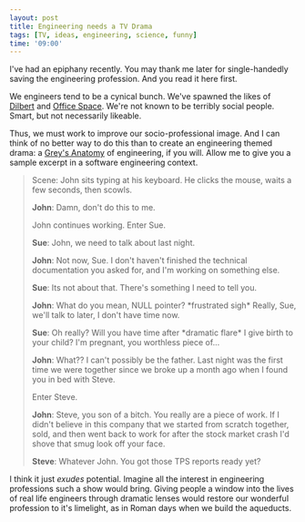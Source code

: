 ```yaml
---
layout: post
title: Engineering needs a TV Drama
tags: [TV, ideas, engineering, science, funny]
time: '09:00'
---
```


I've had an epiphany recently.  You may thank me later for single-handedly saving the engineering profession.  And you read it here first.

We engineers tend to be a cynical bunch.  We've spawned the likes of [Dilbert] and [Office Space].  We're not known to be terribly social people.  Smart, but not necessarily likeable.

[Dilbert]:http://www.dilbert.com/
[Office Space]:http://www.imdb.com/title/tt0151804/

Thus, we must work to improve our socio-professional image.  And I can think of no better way to do this than to create an engineering themed drama: a [Grey's Anatomy] of engineering, if you will.  Allow me to give you a sample excerpt in a software engineering context.

[Grey's Anatomy]:http://en.wikipedia.org/wiki/Grey%27s_Anatomy

<!-- EXTENDED -->

> Scene: John sits typing at his keyboard.  He clicks the mouse, waits a few seconds, then scowls.
>
> __John__: Damn, don't do this to me. 
>
> John continues working.  Enter Sue.
>
> __Sue__: John, we need to talk about last night.
>
> __John__: Not now, Sue.  I don't haven't finished the technical documentation you asked for, and I'm working on something else.
>
> __Sue__: Its not about that.  There's something I need to tell you.
>
> __John__: What do you mean, NULL pointer? \*frustrated sigh\*  Really, Sue, we'll talk to later, I don't have time now.
>
> __Sue__: Oh really?  Will you have time after \*dramatic flare\* I give birth to your child?  I'm pregnant, you worthless piece of...
>
> __John__: What??  I can't possibly be the father.  Last night was the first time we were together since we broke up a month ago when I found you in bed with Steve.
>
> Enter Steve.
>
> __John__: Steve, you son of a bitch.  You really are a piece of work.  If I didn't believe in this company that we started from scratch together, sold, and then went back to work for after the stock market crash I'd shove that smug look off your face.
>
> __Steve__: Whatever John.  You got those TPS reports ready yet?

I think it just _exudes_ potential.  Imagine all the interest in engineering professions such a show would bring.  Giving people a window into the lives of real life engineers through dramatic lenses would restore our wonderful profession to it's limelight, as in Roman days when we build the aqueducts.
